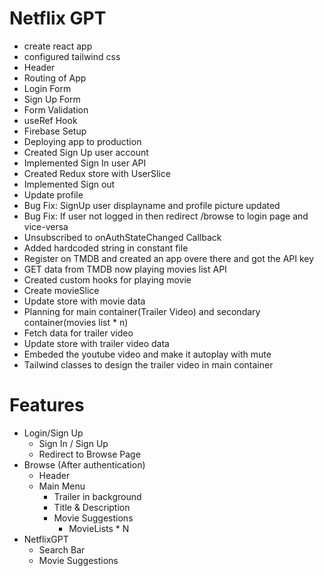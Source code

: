 # Netflix GPT

- create react app
- configured tailwind css
- Header
- Routing of App
- Login Form
- Sign Up Form
- Form Validation
- useRef Hook
- Firebase Setup
- Deploying app to production
- Created Sign Up user account
- Implemented Sign In user API
- Created Redux store with UserSlice
- Implemented Sign out
- Update profile
- Bug Fix: SignUp user displayname and profile picture updated
- Bug Fix: If user not logged in then redirect /browse to login page and vice-versa
- Unsubscribed to onAuthStateChanged Callback
- Added hardcoded string in constant file
- Register on TMDB and created an app overe there and got the API key
- GET data from TMDB now playing movies list API
- Created custom hooks for playing movie
- Create movieSlice
- Update store with movie data
- Planning for main container(Trailer Video) and secondary container(movies list * n)
- Fetch data for trailer video
- Update store with trailer video data
- Embeded the youtube video and make it autoplay with mute
- Tailwind classes to design the trailer video in main container



# Features
 - Login/Sign Up
    - Sign In / Sign Up
    - Redirect to Browse Page
 - Browse (After authentication)
    - Header
    - Main Menu
        - Trailer in background
        - Title & Description
        - Movie Suggestions
            - MovieLists * N
 - NetflixGPT
    - Search Bar
    - Movie Suggestions
